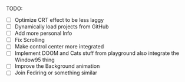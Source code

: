 TODO:

- [ ] Optimize CRT effect to be less laggy
- [ ] Dynamically load projects from GitHub
- [ ] Add more personal Info
- [ ] Fix Scrolling
- [ ] Make control center more integrated
- [ ] Implement DOOM and Cats stuff from playground also integrate the Window95 thing
- [ ] Improve the Background animation
- [ ] Join Fediring or something similar
